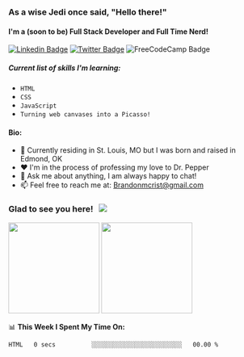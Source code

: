 ### As a wise Jedi once said, "Hello there!"

#### I'm a (soon to be) Full Stack Developer and Full Time Nerd!

[![Linkedin Badge](https://img.shields.io/badge/-LinkedIn-0e76a8?style=flat-square&logo=Linkedin&logoColor=white)](https://linkedin.com/in/brandonmcrist)
[![Twitter Badge](https://img.shields.io/badge/-Twitter-00acee?style=flat-square&logo=Twitter&logoColor=white)](https://twitter.com/Brandonmcrist)
![FreeCodeCamp Badge](https://img.shields.io/freecodecamp/points/brandonmcrist)


##### Current list of skills I'm learning:
- `HTML`
- `CSS`
- `JavaScript`
- `Turning web canvases into a Picasso!`

#### Bio:
- 🚪 Currently residing in St. Louis, MO but I was born and raised in Edmond, OK
- ❤️ I'm in the process of professing my love to Dr. Pepper
- 💬 Ask me about anything, I am always happy to chat!
- 📫 Feel free to reach me at: Brandonmcrist@gmail.com

### Glad to see you here! &nbsp; ![](https://visitor-badge.glitch.me/badge?page_id=brandonmcrist.brandonmcrist)



<p>
<img height="180em" src="https://github-readme-stats.vercel.app/api?username=brandonmcrist&show_icons=true&hide_border=true&&count_private=true&include_all_commits=true" />
<img height="180em" src="https://github-readme-stats.vercel.app/api/top-langs/?username=brandonmcrist&exclude_repo=KNN-Image-Classification&show_icons=true&hide_border=true&layout=compact&langs_count=8"/>
</p>

📊 **This Week I Spent My Time On:**
<!--START_SECTION:waka-->

```text
HTML   0 secs          ░░░░░░░░░░░░░░░░░░░░░░░░░   00.00 %
```

<!--END_SECTION:waka-->
